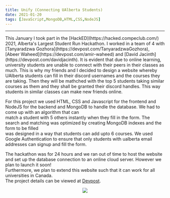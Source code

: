 ```yaml
---
title: Unify (Connecting UAlberta Students)
date: 2021-01-20
tags: [JavaScript,MongoDB,HTML,CSS,NodeJS]
---
```


<hr>
This January I took part in the [HackED](https://hacked.compeclub.com/) 2021, Alberta's Largest Student Run Hackathon. I worked in a team of 4 with [Tanyaradzwa Gozhora](https://devpost.com/TanyaradzwaGozhora), [Abeer Waheed](https://devpost.com/amir-waheed) and [David Jacinth](https://devpost.com/davidjacinth).   
It is evident that due to online learning, university students are unable to connect with their peers in their classes as much. This is why my friends and I decided to design   
a website whereby UAlberta students can fill in their discord usernames and the courses they are taking. Then they will be mathched with the top 5 students taking similar courses  
as them and they shall be granted their discord handles. This way students in similar classes can make new friends online.   

For this project we used HTML, CSS and Javascript for the frontend and NodeJS for the backend and MongoDB to handle the database. We had to come up with an algorithm that can  
match a student with 5 others instantly when they fill in the form. The search and matching was optimized by creating MongoDB indexes and the form to be filled  
was designed in a way that students can add upto 6 courses. We used Google Authentication to ensure that only students with ualberta email addresses can signup and fill the form.  

The hackathon was for 24 hours and we ran out of time to host the website and set up the database connection to an online cloud server. However we plan to launch it soon!  
Furthermore, we plan to extend this website such that it can work for all universities in Canada.  
The project details can be viewed at [Devpost](https://devpost.com/software/unify-sy9gzv). 

<p align="center">
<img src="https://www.uri.org/sites/default/files/styles/hero_banner/public/media/images/2019/unifylogo.png">
</p>
